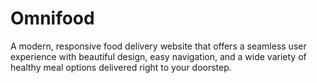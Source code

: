 # Omnifood
A modern, responsive food delivery website that offers a seamless user experience with beautiful design, easy navigation, and a wide variety of healthy meal options delivered right to your doorstep.
